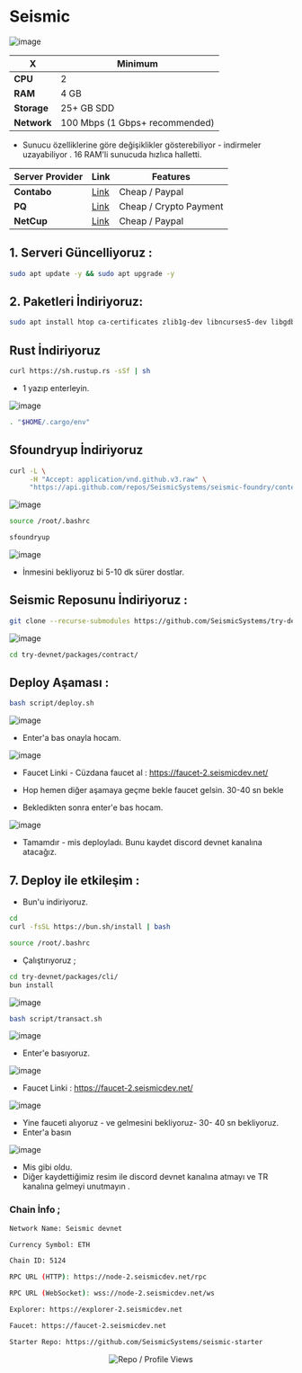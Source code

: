 
# Seismic

![image](https://github.com/user-attachments/assets/794b1678-110c-4bf5-8514-e5d8341ce84c)

| X        | Minimum              |
|------------------|----------------------------|
| **CPU**          | 2 |
| **RAM**          | 4 GB                     |
| **Storage**      | 25+ GB SDD                   |
| **Network**      | 100 Mbps (1 Gbps+ recommended) |


- Sunucu özelliklerine göre değişiklikler gösterebiliyor - indirmeler  uzayabiliyor . 16 RAM'li sunucuda hızlıca halletti.


| Server Provider        | Link              | Features |
|------------------|----------------------------|----------------------------|
| **Contabo**          | [Link](https://www.dpbolvw.net/click-101330552-12454592)                     | Cheap / Paypal  |
| **PQ**      | [Link](https://pq.hosting/?from=627713)                  | Cheap / Crypto Payment |
| **NetCup**          | [Link](https://www.netcup.com/en/?ref=261820) | Cheap / Paypal |


## 1. Serveri Güncelliyoruz : 

```bash
sudo apt update -y && sudo apt upgrade -y
```
## 2. Paketleri İndiriyoruz:

```bash
sudo apt install htop ca-certificates zlib1g-dev libncurses5-dev libgdbm-dev libnss3-dev tmux iptables curl nvme-cli git wget make jq libleveldb-dev build-essential pkg-config ncdu tar clang bsdmainutils lsb-release libssl-dev libreadline-dev libffi-dev jq gcc screen file unzip lz4 -y
```

## Rust İndiriyoruz

```bash
curl https://sh.rustup.rs -sSf | sh
```

- 1  yazıp enterleyin.

![image](https://github.com/user-attachments/assets/2a60a5a0-d5f4-4e1a-9b7e-1189d3719861)

```bash
. "$HOME/.cargo/env"
```

## Sfoundryup İndiriyoruz

```bash
curl -L \
     -H "Accept: application/vnd.github.v3.raw" \
     "https://api.github.com/repos/SeismicSystems/seismic-foundry/contents/sfoundryup/install?ref=seismic" | bash
```

![image](https://github.com/user-attachments/assets/dbcb936d-392a-4a3a-b019-e351e5aad7ce)


```bash
source /root/.bashrc
```

```bash
sfoundryup
```

![image](https://github.com/user-attachments/assets/ee61d6e6-2732-46da-b5cf-a85891e597fc)

- İnmesini bekliyoruz bi 5-10 dk sürer dostlar.

## Seismic Reposunu İndiriyoruz : 

```bash
git clone --recurse-submodules https://github.com/SeismicSystems/try-devnet.git
```

![image](https://github.com/user-attachments/assets/9d4e954c-4833-49c0-8fbf-6b1272990f99)


```bash
cd try-devnet/packages/contract/
```


## Deploy Aşaması  : 
```bash
bash script/deploy.sh
```
![image](https://github.com/user-attachments/assets/620a8036-3fb4-4f47-85c2-888875bd035b)


- Enter'a bas onayla hocam.

![image](https://github.com/user-attachments/assets/95600ebd-7114-4f89-af04-cbc9244f1beb)


- Faucet Linki - Cüzdana faucet al : https://faucet-2.seismicdev.net/

- Hop hemen diğer aşamaya geçme bekle faucet gelsin. 30-40 sn bekle
- Bekledikten sonra enter'e bas hocam.

![image](https://github.com/user-attachments/assets/41fc1a6a-364e-48cd-9c0c-b58f9f5eadd0)

- Tamamdır - mis deployladı. Bunu kaydet discord devnet kanalına atacağız.

## 7. Deploy ile etkileşim : 

- Bun'u indiriyoruz.

```bash
cd
curl -fsSL https://bun.sh/install | bash
```

```bash
source /root/.bashrc
```

- Çalıştırıyoruz ; 

```bash
cd try-devnet/packages/cli/
bun install
```
![image](https://github.com/user-attachments/assets/25751690-c254-49a2-ab7f-e75caa0d2e59)


```bash
bash script/transact.sh
```
![image](https://github.com/user-attachments/assets/ede8fd0e-29c2-4942-bbbf-9211087c6557)


- Enter'e basıyoruz.

![image](https://github.com/user-attachments/assets/e934fba3-0833-41ca-be9c-836a5b4dfb21)


- Faucet Linki : https://faucet-2.seismicdev.net/

![image](https://github.com/user-attachments/assets/66d0a4c9-b889-4c08-8f8d-789f2674e24f)

- Yine fauceti alıyoruz - ve gelmesini bekliyoruz- 30- 40 sn bekliyoruz.
- Enter'a basın

![image](https://github.com/user-attachments/assets/6e1092a5-9b74-48e1-9759-2d5e849b150d)

- Mis gibi oldu. 
- Diğer kaydettiğimiz resim ile discord devnet kanalına atmayı ve TR kanalına gelmeyi unutmayın .

### Chain İnfo ; 
```bash
Network Name: Seismic devnet

Currency Symbol: ETH

Chain ID: 5124

RPC URL (HTTP): https://node-2.seismicdev.net/rpc

RPC URL (WebSocket): wss://node-2.seismicdev.net/ws

Explorer: https://explorer-2.seismicdev.net

Faucet: https://faucet-2.seismicdev.net

Starter Repo: https://github.com/SeismicSystems/seismic-starter
```
<p align="center">
  <img src="https://komarev.com/ghpvc/?username=FurkanL0&style=flat-square&color=red&label=Profile+Views+/+Repo+Views+" alt="Repo / Profile Views" />
</p>
